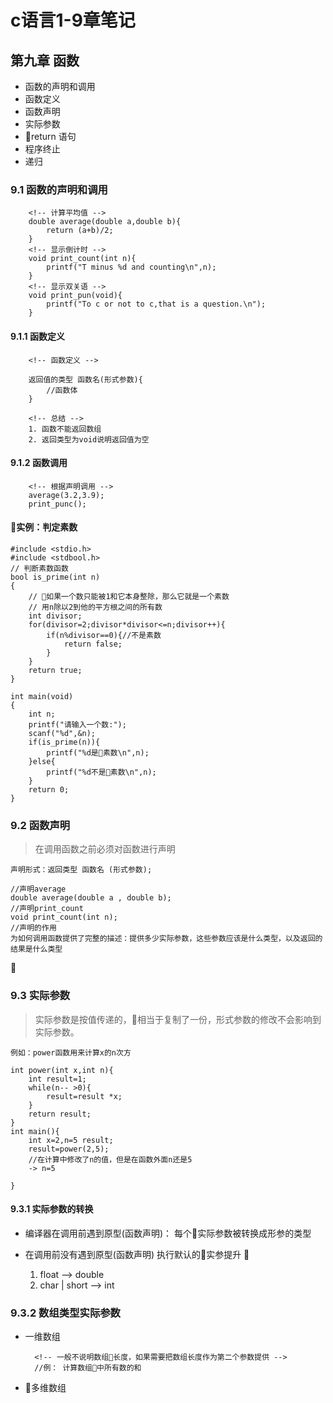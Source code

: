 # c语言1-9章笔记 

## 第九章 函数
* 函数的声明和调用
* 函数定义
* 函数声明
* 实际参数
* return 语句
* 程序终止
* 递归

### 9.1 函数的声明和调用

        <!-- 计算平均值 -->
        double average(double a,double b){
            return (a+b)/2;
        }
        <!-- 显示倒计时 -->
        void print_count(int n){
            printf("T minus %d and counting\n",n);
        }
        <!-- 显示双关语 -->
        void print_pun(void){
            printf("To c or not to c,that is a question.\n");
        }



#### 9.1.1 函数定义
        <!-- 函数定义 -->

        返回值的类型 函数名(形式参数){
            //函数体
        }

        <!-- 总结 -->
        1. 函数不能返回数组
        2. 返回类型为void说明返回值为空
#### 9.1.2 函数调用

        <!-- 根据声明调用 -->
        average(3.2,3.9);
        print_punc();
#### 实例：判定素数

    #include <stdio.h>
    #include <stdbool.h>
    // 判断素数函数
    bool is_prime(int n)
    {
        // 如果一个数只能被1和它本身整除，那么它就是一个素数
        // 用n除以2到他的平方根之间的所有数
        int divisor;
        for(divisor=2;divisor*divisor<=n;divisor++){
            if(n%divisor==0){//不是素数
                return false;
            }
        }
        return true;
    }

    int main(void)
    {
        int n;
        printf("请输入一个数:");
        scanf("%d",&n);
        if(is_prime(n)){
            printf("%d是素数\n",n);
        }else{
            printf("%d不是素数\n",n);
        }
        return 0;
    }

### 9.2 函数声明
> 在调用函数之前必须对函数进行声明

    声明形式：返回类型 函数名 (形式参数);

    //声明average
    double average(double a , double b);
    //声明print_count
    void print_count(int n);
    //声明的作用
    为如何调用函数提供了完整的描述：提供多少实际参数，这些参数应该是什么类型，以及返回的结果是什么类型

### 9.3 实际参数
> 实际参数是按值传递的，相当于复制了一份，形式参数的修改不会影响到实际参数。

    例如：power函数用来计算x的n次方

    int power(int x,int n){
        int result=1;
        while(n-- >0){
            result=result *x;
        }
        return result;
    } 
    int main(){
        int x=2,n=5 result;
        result=power(2,5);
        //在计算中修改了n的值，但是在函数外面n还是5
        -> n=5

    }

#### 9.3.1 实际参数的转换

* 编译器在调用前遇到原型(函数声明)： 每个实际参数被转换成形参的类型

* 在调用前没有遇到原型(函数声明) 执行默认的实参提升

    1. float --> double
    2. char | short --> int

### 9.3.2 数组类型实际参数

* 一维数组
    
        <!-- 一般不说明数组长度，如果需要把数组长度作为第二个参数提供 -->
        //例： 计算数组中所有数的和
        
        
* 多维数组









    

   
   
